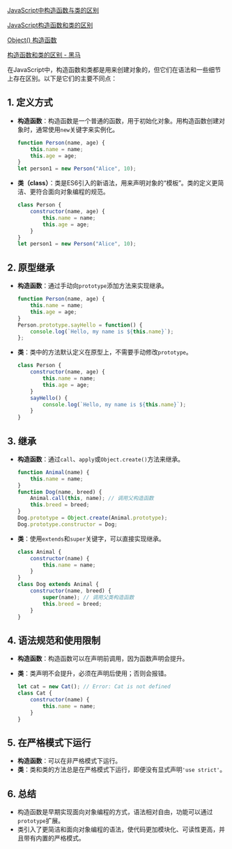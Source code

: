 [JavaScript中构造函数与类的区别](https://juejin.cn/post/6868970658840182797)

[JavaScript构造函数和类的区别](https://blog.csdn.net/zdn135860_/article/details/132184045)

[Object() 构造函数](https://developer.mozilla.org/zh-CN/docs/Web/JavaScript/Reference/Global_Objects/Object/Object)

[构造函数和类的区别 - 黑马](https://book.itheima.net/course/1258676978588860418/1277481554465005570/1277497920576299010)





在JavaScript中，构造函数和类都是用来创建对象的，但它们在语法和一些细节上存在区别。以下是它们的主要不同点：

## 1. **定义方式**
   - **构造函数**：构造函数是一个普通的函数，用于初始化对象。用构造函数创建对象时，通常使用`new`关键字来实例化。
     ```javascript
     function Person(name, age) {
         this.name = name;
         this.age = age;
     }
     let person1 = new Person("Alice", 10);
     ```
   - **类（class）**：类是ES6引入的新语法，用来声明对象的“模板”。类的定义更简洁、更符合面向对象编程的规范。
     ```javascript
     class Person {
         constructor(name, age) {
             this.name = name;
             this.age = age;
         }
     }
     let person1 = new Person("Alice", 10);
     ```

## 2. **原型继承**
   - **构造函数**：通过手动向`prototype`添加方法来实现继承。
     ```javascript
     function Person(name, age) {
         this.name = name;
         this.age = age;
     }
     Person.prototype.sayHello = function() {
         console.log(`Hello, my name is ${this.name}`);
     };
     ```
   - **类**：类中的方法默认定义在原型上，不需要手动修改`prototype`。
     ```javascript
     class Person {
         constructor(name, age) {
             this.name = name;
             this.age = age;
         }
         sayHello() {
             console.log(`Hello, my name is ${this.name}`);
         }
     }
     ```

## 3. **继承**
   - **构造函数**：通过`call`、`apply`或`Object.create()`方法来继承。
     ```javascript
     function Animal(name) {
         this.name = name;
     }
     function Dog(name, breed) {
         Animal.call(this, name); // 调用父构造函数
         this.breed = breed;
     }
     Dog.prototype = Object.create(Animal.prototype);
     Dog.prototype.constructor = Dog;
     ```
   - **类**：使用`extends`和`super`关键字，可以直接实现继承。
     ```javascript
     class Animal {
         constructor(name) {
             this.name = name;
         }
     }
     class Dog extends Animal {
         constructor(name, breed) {
             super(name); // 调用父类构造函数
             this.breed = breed;
         }
     }
     ```

## 4. **语法规范和使用限制**
   - **构造函数**：构造函数可以在声明前调用，因为函数声明会提升。
   - **类**：类声明不会提升，必须在声明后使用；否则会报错。
     
     ```javascript
     let cat = new Cat(); // Error: Cat is not defined
     class Cat {
         constructor(name) {
             this.name = name;
         }
     }
     ```

## 5. **在严格模式下运行**
   - **构造函数**：可以在非严格模式下运行。
   - **类**：类和类的方法总是在严格模式下运行，即便没有显式声明`'use strict'`。

## 6. 总结
- 构造函数是早期实现面向对象编程的方式，语法相对自由，功能可以通过`prototype`扩展。
- 类引入了更简洁和面向对象编程的语法，使代码更加模块化、可读性更高，并且带有内置的严格模式。